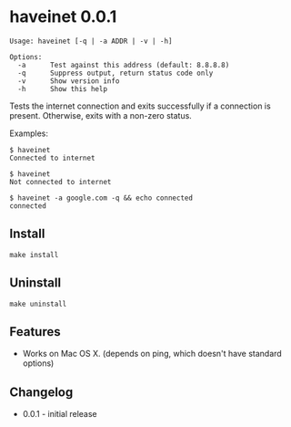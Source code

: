 haveinet 0.0.1
==============
    Usage: haveinet [-q | -a ADDR | -v | -h]

    Options:
      -a      Test against this address (default: 8.8.8.8)
      -q      Suppress output, return status code only
      -v      Show version info
      -h      Show this help

Tests the internet connection and exits successfully if a connection is present.
Otherwise, exits with a non-zero status.

Examples:

    $ haveinet
    Connected to internet
    
    $ haveinet
    Not connected to internet

    $ haveinet -a google.com -q && echo connected
    connected

Install
-------
    make install

Uninstall
---------
    make uninstall

Features
--------
* Works on Mac OS X. (depends on ping, which doesn't have standard options)

Changelog
---------
* 0.0.1 - initial release
